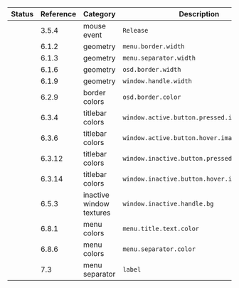 | Status   | Reference | Category                        | Description                                             | Comment
| -------- | --------- | ------------------------------- | ------------------------------------------------------- | -------
|          | 3.5.4     | mouse event                     | `Release`                                               |
|          | 6.1.2     | geometry                        | `menu.border.width`                                     |
|          | 6.1.3     | geometry                        | `menu.separator.width`                                  |
|          | 6.1.6     | geometry                        | `osd.border.width`                                      |
|          | 6.1.9     | geometry                        | `window.handle.width`                                   |
|          | 6.2.9     | border colors                   | `osd.border.color`                                      |
|          | 6.3.4     | titlebar colors                 | `window.active.button.pressed.image.color`              |
|          | 6.3.6     | titlebar colors                 | `window.active.button.hover.image.color`                |
|          | 6.3.12    | titlebar colors                 | `window.inactive.button.pressed.image.color`            |
|          | 6.3.14    | titlebar colors                 | `window.inactive.button.hover.image.color`              |
|          | 6.5.3     | inactive window textures        | `window.inactive.handle.bg`                             |
|          | 6.8.1     | menu colors                     | `menu.title.text.color`                                 |
|          | 6.8.6     | menu colors                     | `menu.separator.color`                                  |
|          | 7.3       | menu separator                  | `label`                                                 |
